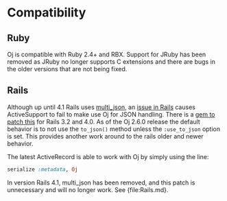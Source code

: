 # Compatibility

## Ruby

Oj is compatible with Ruby 2.4+ and RBX.
Support for JRuby has been removed as JRuby no longer supports C extensions and
there are bugs in the older versions that are not being fixed.

## Rails

Although up until 4.1 Rails uses [multi_json](https://github.com/intridea/multi_json), an [issue in Rails](https://github.com/rails/rails/issues/9212) causes ActiveSupport to fail to make use Oj for JSON handling.
There is a
[gem to patch this](https://github.com/GoodLife/rails-patch-json-encode) for
Rails 3.2 and 4.0. As of the Oj 2.6.0 release the default behavior is to not use
the `to_json()` method unless the `:use_to_json` option is set. This provides
another work around to the rails older and newer behavior.

The latest ActiveRecord is able to work with Oj by simply using the line:

```ruby
serialize :metadata, Oj
```

In version Rails 4.1, multi_json has been removed, and this patch is unnecessary and will no longer work.
See {file:Rails.md}.
